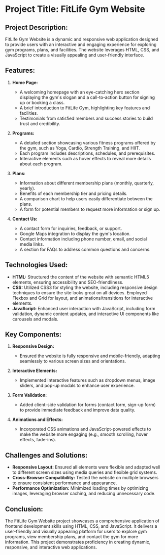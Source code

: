# Project Title: FitLife Gym Website

## Project Description:

FitLife Gym Website is a dynamic and responsive web application designed to provide users with an interactive and engaging experience for exploring gym programs, plans, and facilities. The website leverages HTML, CSS, and JavaScript to create a visually appealing and user-friendly interface.

## Features:

1. **Home Page:**
   - A welcoming homepage with an eye-catching hero section displaying the gym's slogan and a call-to-action button for signing up or booking a class.
   - A brief introduction to FitLife Gym, highlighting key features and facilities.
   - Testimonials from satisfied members and success stories to build trust and credibility.

2. **Programs:**
   - A detailed section showcasing various fitness programs offered by the gym, such as Yoga, Cardio, Strength Training, and HIIT.
   - Each program includes descriptions, schedules, and prerequisites.
   - Interactive elements such as hover effects to reveal more details about each program.

3. **Plans:**
   - Information about different membership plans (monthly, quarterly, yearly).
   - Benefits of each membership tier and pricing details.
   - A comparison chart to help users easily differentiate between the plans.
   - A form for potential members to request more information or sign up.

4. **Contact Us:**
   - A contact form for inquiries, feedback, or support.
   - Google Maps integration to display the gym's location.
   - Contact information including phone number, email, and social media links.
   - A section for FAQs to address common questions and concerns.

## Technologies Used:

- **HTML:** Structured the content of the website with semantic HTML5 elements, ensuring accessibility and SEO-friendliness.
- **CSS:** Utilized CSS3 for styling the website, including responsive design techniques to ensure the site looks great on all devices. Employed Flexbox and Grid for layout, and animations/transitions for interactive elements.
- **JavaScript:** Enhanced user interaction with JavaScript, including form validation, dynamic content updates, and interactive UI components like carousels and modals.

## Key Components:

1. **Responsive Design:**
   - Ensured the website is fully responsive and mobile-friendly, adapting seamlessly to various screen sizes and orientations.

2. **Interactive Elements:**
   - Implemented interactive features such as dropdown menus, image sliders, and pop-up modals to enhance user experience.

3. **Form Validation:**
   - Added client-side validation for forms (contact form, sign-up form) to provide immediate feedback and improve data quality.

4. **Animations and Effects:**
   - Incorporated CSS animations and JavaScript-powered effects to make the website more engaging (e.g., smooth scrolling, hover effects, fade-ins).

## Challenges and Solutions:

- **Responsive Layout:** Ensured all elements were flexible and adapted well to different screen sizes using media queries and flexible grid systems.
- **Cross-Browser Compatibility:** Tested the website on multiple browsers to ensure consistent performance and appearance.
- **Performance Optimization:** Minimized loading times by optimizing images, leveraging browser caching, and reducing unnecessary code.

## Conclusion:

The FitLife Gym Website project showcases a comprehensive application of frontend development skills using HTML, CSS, and JavaScript. It delivers a user-friendly and visually appealing platform for users to explore gym programs, view membership plans, and contact the gym for more information. This project demonstrates proficiency in creating dynamic, responsive, and interactive web applications.
